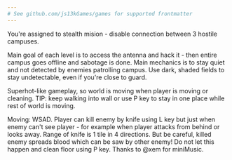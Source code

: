 ```yaml
---
# See github.com/js13kGames/games for supported frontmatter
---
```

You're assigned to stealth mision - disable connection between 3 hostile campuses.

Main goal of each level is to access the antenna and hack it - then entire campus goes offline and sabotage is done. 
Main mechanics is to stay quiet and not detected by enemies patrolling campus. 
Use dark, shaded fields to stay undetectable, even if you're close to guard.

Superhot-like gameplay, so world is moving when player is moving or cleaning.
TIP: keep walking into wall or use P key to stay in one place while rest of world is moving.

Moving: WSAD. Player can kill enemy by knife using L key but just when enemy can't see player - for example when player attacks from behind or looks away. Range of knife is 1 tile in 4 directions. But be careful, killed enemy spreads blood which can be saw by other enemy! Do not let this happen and clean floor using P key.
Thanks to @xem for miniMusic.